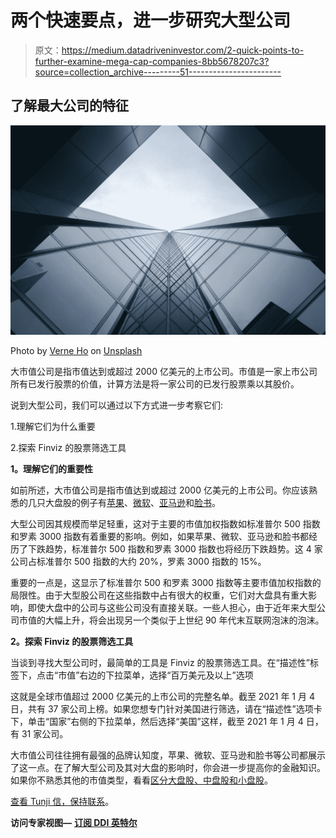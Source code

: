 # 两个快速要点，进一步研究大型公司

> 原文：<https://medium.datadriveninvestor.com/2-quick-points-to-further-examine-mega-cap-companies-8bb5678207c3?source=collection_archive---------51----------------------->

## 了解最大公司的特征

![](img/6774f6116328f398b67889506e8b123e.png)

Photo by [Verne Ho](https://unsplash.com/@verneho?utm_source=medium&utm_medium=referral) on [Unsplash](https://unsplash.com?utm_source=medium&utm_medium=referral)

大市值公司是指市值达到或超过 2000 亿美元的上市公司。市值是一家上市公司所有已发行股票的价值，计算方法是将一家公司的已发行股票乘以其股价。

说到大型公司，我们可以通过以下方式进一步考察它们:

1.理解它们为什么重要

2.探索 Finviz 的股票筛选工具

**1。理解它们的重要性**

如前所述，大市值公司是指市值达到或超过 2000 亿美元的上市公司。你应该熟悉的几只大盘股的例子有[苹果](https://finance.yahoo.com/quote/AAPL?p=AAPL&.tsrc=fin-srch)、[微软](https://finance.yahoo.com/quote/MSFT?p=MSFT&.tsrc=fin-srch)、[亚马逊](https://finance.yahoo.com/quote/AMZN?p=AMZN&.tsrc=fin-srch)和[脸书](https://finance.yahoo.com/quote/FB?p=FB)。

大型公司因其规模而举足轻重，这对于主要的市值加权指数如标准普尔 500 指数和罗素 3000 指数有着重要的影响。例如，如果苹果、微软、亚马逊和脸书都经历了下跌趋势，标准普尔 500 指数和罗素 3000 指数也将经历下跌趋势。这 4 家公司占标准普尔 500 指数的大约 20%，罗素 3000 指数的 15%。

重要的一点是，这显示了标准普尔 500 和罗素 3000 指数等主要市值加权指数的局限性。由于大型股公司在这些指数中占有很大的权重，它们对大盘具有重大影响，即使大盘中的公司与这些公司没有直接关联。一些人担心，由于近年来大型公司市值的大幅上升，将会出现另一个类似于上世纪 90 年代末互联网泡沫的泡沫。

**2。探索 Finviz 的股票筛选工具**

当谈到寻找大型公司时，最简单的工具是 Finviz 的股票筛选工具。在“描述性”标签下，点击“市值”右边的下拉菜单，选择“百万美元及以上”选项

这就是全球市值超过 2000 亿美元的上市公司的完整名单。截至 2021 年 1 月 4 日，共有 37 家公司上榜。如果您想专门针对美国进行筛选，请在“描述性”选项卡下，单击“国家”右侧的下拉菜单，然后选择“美国”这样，截至 2021 年 1 月 4 日，有 31 家公司。

大市值公司往往拥有最强的品牌认知度，苹果、微软、亚马逊和脸书等公司都展示了这一点。在了解大型公司及其对大盘的影响时，你会进一步提高你的金融知识。如果你不熟悉其他的市值类型，看看[区分大盘股、中盘股和小盘股](https://medium.com/the-capital/differentiating-large-cap-mid-cap-and-small-cap-companies-8b01078a44bf)。

[查看 Tunji 信，保持联系](https://tunji.substack.com/)。

**访问专家视图—** [**订阅 DDI 英特尔**](https://datadriveninvestor.com/ddi-intel)